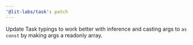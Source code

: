 ```yaml
---
'@lit-labs/task': patch
---
```


Update Task typings to work better with inference and casting args to `as const` by making args a readonly array.
